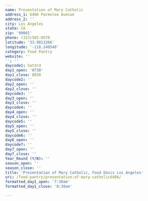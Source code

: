 ```yaml
---
name: Presentation of Mary Catholic
address_1: 6406 Parmelee Avenue
address_2: ''
city: Los Angeles
state: CA
zip: '90001'
phone: (323)585-0570
latitude: '33.9813266'
longitude: '-118.249548'
category: Food Pantry
website: ''
'': ''
daycode1: Sat3rd
day1_open: '0730'
day1_close: 0830
daycode2: ''
day2_open: ''
day2_close: ''
daycode3: ''
day3_open: ''
day3_close: ''
daycode4: ''
day4_open: ''
day4_close: ''
daycode5: ''
day5_open: ''
day5_close: ''
daycode6: ''
day6_open: ''
daycode7: ''
day7_open: ''
day7_close: ''
Year_Round (Y/N): ''
season_open: ''
season_close: ''
title: 'Presentation of Mary Catholic, Food Oasis Los Angeles'
uri: /food-pantry/presentation-of-mary-catholic6406/
formatted_day1_open: '7:30am'
formatted_day1_close: '8:30am'

---
```

